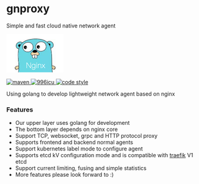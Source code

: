 # gnproxy
Simple and fast cloud native network agent

<p>
  <img alt="gnproxy" height=100 width=150 src="img/gnproxy.png">
</p>

<p>
  <a href="https://search.maven.org/artifact/com.easymybatis.freamwork/spring-easymybatis-core">
    <img alt="maven" src="https://img.shields.io/badge/golang-1.11-blue">
  </a>
  <a href="https://github.com/996icu/996.ICU/blob/master/LICENSE">
    <img alt="996icu" src="https://img.shields.io/badge/license-NPL%20(The%20996%20Prohibited%20License)-blue.svg">
  </a>

  <a href="https://github.com/onlyGuo/easymybatis/blob/master/LICENSE">
    <img alt="code style" src="https://img.shields.io/badge/license-Apache%202-blue">
  </a>
</p>

Using golang to develop lightweight network agent based on nginx

### Features
* Our upper layer uses golang for development
* The bottom layer depends on nginx core
* Support TCP, websocket, grpc and HTTP protocol proxy
* Supports frontend and backend normal agents
* Support kubernetes label mode to configure agent
* Supports etcd kV configuration mode and is compatible with <a href='https://github.com/containous/traefik' target='_blank'>traefik</a> V1 etcd
* Support current limiting, fusing and simple statistics
* More features please look forward to :)